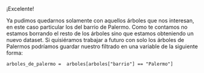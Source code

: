 ¡Excelente!

Ya pudimos quedarnos solamente con aquellos árboles que nos interesan, en este caso particular los del barrio de Palermo. Como te contamos no estamos borrando el resto de los árboles sino que estamos obteniendo un nuevo dataset. Si quisiéramos trabajar a futuro con solo los árboles de Palermos podríamos guardar nuestro filtrado en una variable de la siguiente forma:

`arboles_de_palermo =  arboles[arboles["barrio"] == "Palermo"]`
